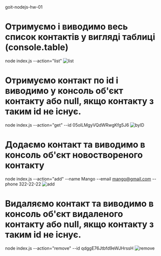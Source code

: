 goit-nodejs-hw-01

# Отримуємо і виводимо весь список контактів у вигляді таблиці (console.table)
node index.js --action="list"
![list](https://github.com/StanislavPoponia/goit-nodejs-hw-01/assets/127778439/802e60d3-3472-491e-be07-23ba14ae0bc8)

# Отримуємо контакт по id і виводимо у консоль об'єкт контакту або null, якщо контакту з таким id не існує.
node index.js --action="get" --id 05olLMgyVQdWRwgKfg5J6
![byID](https://github.com/StanislavPoponia/goit-nodejs-hw-01/assets/127778439/602f1acc-5607-4144-b5c8-fb5bf9435990)

# Додаємо контакт та виводимо в консоль об'єкт новоствореного контакту
node index.js --action="add" --name Mango --email mango@gmail.com --phone 322-22-22
![add](https://github.com/StanislavPoponia/goit-nodejs-hw-01/assets/127778439/0f62c08c-46e9-466b-a860-0467884592bf)

# Видаляємо контакт та виводимо в консоль об'єкт видаленого контакту або null, якщо контакту з таким id не існує.
node index.js --action="remove" --id qdggE76Jtbfd9eWJHrssH
![remove](https://github.com/StanislavPoponia/goit-nodejs-hw-01/assets/127778439/54afbe3e-1722-452c-93c8-d6eba51e14dd)
